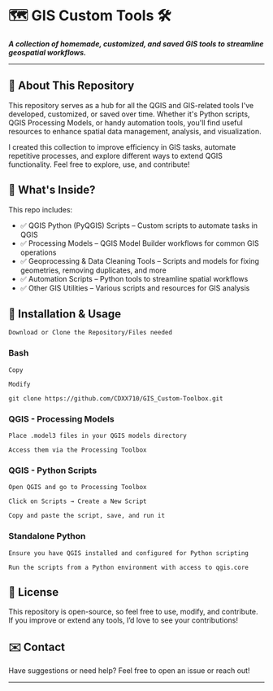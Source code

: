 # 🗺️ GIS Custom Tools 🛠️
***A collection of homemade, customized, and saved GIS tools to streamline geospatial workflows.***

---

## 📌 About This Repository
This repository serves as a hub for all the QGIS and GIS-related tools I've developed, customized, or saved over time. Whether it's Python scripts, QGIS Processing Models, or handy automation tools, you'll find useful resources to enhance spatial data management, analysis, and visualization.

I created this collection to improve efficiency in GIS tasks, automate repetitive processes, and explore different ways to extend QGIS functionality. Feel free to explore, use, and contribute!

## 🚀 What's Inside?
This repo includes:
- ✅ QGIS Python (PyQGIS) Scripts – Custom scripts to automate tasks in QGIS
- ✅ Processing Models – QGIS Model Builder workflows for common GIS operations
- ✅ Geoprocessing & Data Cleaning Tools – Scripts and models for fixing geometries, removing duplicates, and more
- ✅ Automation Scripts – Python tools to streamline spatial workflows
- ✅ Other GIS Utilities – Various scripts and resources for GIS analysis

## 🔧 Installation & Usage
```
Download or Clone the Repository/Files needed
```

### Bash
```
Copy

Modify

git clone https://github.com/CDXX710/GIS_Custom-Toolbox.git
```
### QGIS - Processing Models
```
Place .model3 files in your QGIS models directory

Access them via the Processing Toolbox
```
### QGIS - Python Scripts
```
Open QGIS and go to Processing Toolbox

Click on Scripts → Create a New Script

Copy and paste the script, save, and run it
```
### Standalone Python
```
Ensure you have QGIS installed and configured for Python scripting

Run the scripts from a Python environment with access to qgis.core
```

## 📜 License
This repository is open-source, so feel free to use, modify, and contribute. If you improve or extend any tools, I’d love to see your contributions!

## ✉️ Contact
Have suggestions or need help? Feel free to open an issue or reach out!

---

